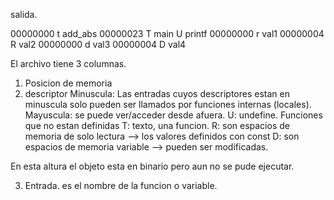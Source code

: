 salida.

00000000 t add_abs
00000023 T main
         U printf
00000000 r val1
00000004 R val2
00000000 d val3
00000004 D val4

El archivo tiene 3 columnas.
1. Posicion de memoria
2. descriptor
	Minuscula: Las entradas cuyos descriptores estan en minuscula solo pueden ser llamados por funciones internas (locales).
	Mayuscula: se puede ver/acceder desde afuera.
	U: undefine. Funciones que no estan definidas 
	T: texto, una funcion.
	R: son espacios de memoria de solo lectura --> los valores definidos con const
	D: son espacios de memoria variable --> pueden ser modificadas.

En esta altura el objeto esta en binario pero aun no se pude ejecutar.

3. Entrada. es el nombre de la funcion o variable.
